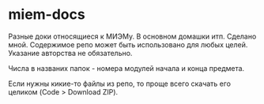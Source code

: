 # miem-docs

Разные доки относящиеся к МИЭМу. В основном домашки итп. Сделано мной. Содержимое репо может быть использовано для любых целей. Указание авторства не обязательно.

Числа в названих папок - номера модулей начала и конца предмета.

Если нужны кикие-то файлы из репо, то проще всего скачать его целиком (Code > Download ZIP).
